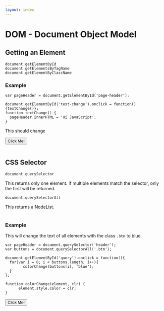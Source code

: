 ```yaml
---
layout: index
---
```

# DOM - Document Object Model

## Getting an Element
<pre><code>document.getElementById
document.getElementsByTagName
document.getElementByClassName
</code></pre>

### Example

<pre><code>var pageHeader = document.getElementById('page-header');

document.getElementById('text-change').onclick = function(){textChange()};
function textChange() {
  pageHeader.innerHTML = 'Hi JavaScript';
}
</code></pre>

<p id="page-header">This should change</p>
<button class="btn" id="text-change" type="button">Click Me!</button>
<br><br>

## CSS Selector
<pre><code>document.querySelector</code></pre>
This returns only one element. If multiple elements match the selector, only the first will be returned. <br>

<pre><code>document.querySelectorAll</code></pre>
This returns a NodeList.<br><br>

### Example
This will change the text of all elements with the class <code>.btn</code> to blue.
<pre><code>var pageHeader = document.querySelector('header');
var buttons = document.querySelectorAll('.btn');

document.getElementById('query').onclick = function(){
  for(var i = 0; i < buttons.length; i++){
        colorChange(buttons[i], 'blue');
  }
};

function colorChange(element, clr) {
      element.style.color = clr;
}
</code></pre>
<bbr>

<button class ="btn" id="query" type="button">Click Me!</button>
